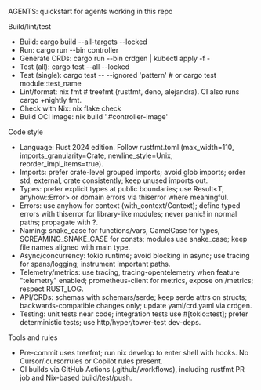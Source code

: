 AGENTS: quickstart for agents working in this repo

Build/lint/test

- Build: cargo build --all-targets --locked
- Run: cargo run --bin controller
- Generate CRDs: cargo run --bin crdgen | kubectl apply -f -
- Test (all): cargo test --all --locked
- Test (single): cargo test -- --ignored 'pattern' # or cargo test
  module::test_name
- Lint/format: nix fmt # treefmt (rustfmt, deno, alejandra). CI also runs cargo
  +nightly fmt.
- Check with Nix: nix flake check
- Build OCI image: nix build '.#controller-image'

Code style

- Language: Rust 2024 edition. Follow rustfmt.toml (max_width=110,
  imports_granularity=Crate, newline_style=Unix, reorder_impl_items=true).
- Imports: prefer crate-level grouped imports; avoid glob imports; order std,
  external, crate consistently; keep unused imports out.
- Types: prefer explicit types at public boundaries; use Result<T,
  anyhow::Error> or domain errors via thiserror where meaningful.
- Errors: use anyhow for context (with_context/Context); define typed errors
  with thiserror for library-like modules; never panic! in normal paths;
  propagate with ?.
- Naming: snake_case for functions/vars, CamelCase for types,
  SCREAMING_SNAKE_CASE for consts; modules use snake_case; keep file names
  aligned with main type.
- Async/concurrency: tokio runtime; avoid blocking in async; use tracing for
  spans/logging; instrument important paths.
- Telemetry/metrics: use tracing, tracing-opentelemetry when feature "telemetry"
  enabled; prometheus-client for metrics, expose on /metrics; respect RUST_LOG.
- API/CRDs: schemas with schemars/serde; keep serde attrs on structs;
  backwards-compatible changes only; update yaml/crd.yaml via crdgen.
- Testing: unit tests near code; integration tests use #[tokio::test]; prefer
  deterministic tests; use http/hyper/tower-test dev-deps.

Tools and rules

- Pre-commit uses treefmt; run nix develop to enter shell with hooks. No
  Cursor/.cursorrules or Copilot rules present.
- CI builds via GitHub Actions (.github/workflows), including rustfmt PR job and
  Nix-based build/test/push.
